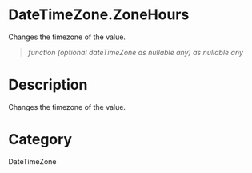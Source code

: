 ﻿# DateTimeZone.ZoneHours
Changes the timezone of the value.
> _function (optional dateTimeZone as nullable any) as nullable any_
# Description 
Changes the timezone of the value.
# Category 
DateTimeZone

